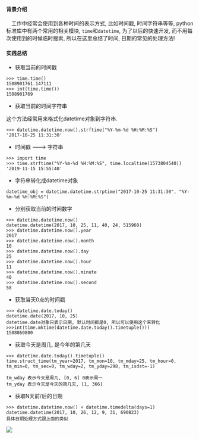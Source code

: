 #### 背景介绍

&emsp;工作中经常会使用到各种时间的表示方式, 比如时间戳, 时间字符串等等, python标准库中有两个常用的相关模块, `time`和`datetime`, 为了以后的快速开发, 而不用每次使用到的时候临时搜索, 所以在这里总结了时间, 日期的常见的处理方法!

#### 实践总结

* 获取当前的时间戳

```
>>> time.time()
1508901761.147111
>>> int(time.time())
1508901769
```

* 获取当前的时间字符串

这个方法经常用来格式化datetime对象到字符串.

```
>>> datetime.datetime.now().strftime("%Y-%m-%d %H:%M:%S")
'2017-10-25 11:31:30'
```

* 时间戳 ---> 字符串

```
>>> import time
>>> time.strftime("%Y-%m-%d %H:%M:%S", time.localtime(1573804540))
'2019-11-15 15:55:40'
```


* 字符串转化成datetime对象

```
datetime_obj = datetime.datetime.strptime("2017-10-25 11:31:30", "%Y-%m-%d %H:%M:%S")
```

* 分别获取当前的时间数字

```
>>> datetime.datetime.now()
datetime.datetime(2017, 10, 25, 11, 40, 24, 515960)
>>> datetime.datetime.now().year
2017
>>> datetime.datetime.now().month
10
>>> datetime.datetime.now().day
25
>>> datetime.datetime.now().hour
11
>>> datetime.datetime.now().minute
40
>>> datetime.datetime.now().second
58
```

* 获取当天0点的时间戳

```
>>> datetime.date.today()
datetime.date(2017, 10, 25)
datetime.date对象只表示日期, 默认时间都是0, 所以可以使用这个来转化
>>>int(time.mktime(datetime.date.today().timetuple()))
1508860800
```

* 获取今天是周几, 是今年的第几天

```
>>> datetime.date.today().timetuple()
time.struct_time(tm_year=2017, tm_mon=10, tm_mday=25, tm_hour=0, tm_min=0, tm_sec=0, tm_wday=2, tm_yday=298, tm_isdst=-1)

tm_wday 表示今天是周几, [0, 6] 0表示周一
tm_yday 表示今天是今天的第几天, [1, 366]
```

* 获取N天前/后的日期

```
>>> datetime.datetime.now() + datetime.timedelta(days=1)
datetime.datetime(2017, 10, 26, 12, 9, 31, 690823)
具体日期处理方式跟上面的类似
```




![](https://user-images.githubusercontent.com/7486508/31890268-178dbb5a-b835-11e7-9b5d-ffb8e0168807.png)